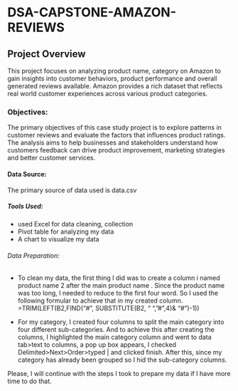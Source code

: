 # DSA-CAPSTONE-AMAZON-REVIEWS

## Project Overview
This project focuses on analyzing product name, category on Amazon to gain insights into customer behaviors, product performance and overall generated reviews available. Amazon provides a rich dataset that reflects real world customer experiences across various product categories.

### Objectives:
The primary objectives of this case study project is to explore patterns in customer reviews and evaluate the factors that influences product ratings. The analysis aims to help businesses and stakeholders understand how customers feedback can drive product improvement, marketing strategies and better customer services.

#### Data Source:
The primary source of data used is data.csv

##### Tools Used:
- used Excel for data cleaning, collection
- Pivot table for analyzing my data
- A chart to visualize my data

###### Data Preparation:
-	To clean my data, the first thing I did was to create a column i named product name 2 after the main product name . Since the product name was too long, I needed to reduce to the first four word. So I used the following formular to achieve that in my created column.
=TRIM(LEFT(B2,FIND(“#”, SUBSTITUTE(B2, “ “,”#”,4)& “#”)-1))

-	For my category, I created four columns to split the main category into four different sub-categories. And to achieve this after creating the columns, I highlighted the main category column and went to data tab>text to columns, a pop up box appears, I checked Delimited>Next>Order>typed | and clicked finish. After this, since my category has already been grouped so I hid the sub-category columns.
  
Please, I will continue with the steps I took to prepare my data if I have more time to do that.
